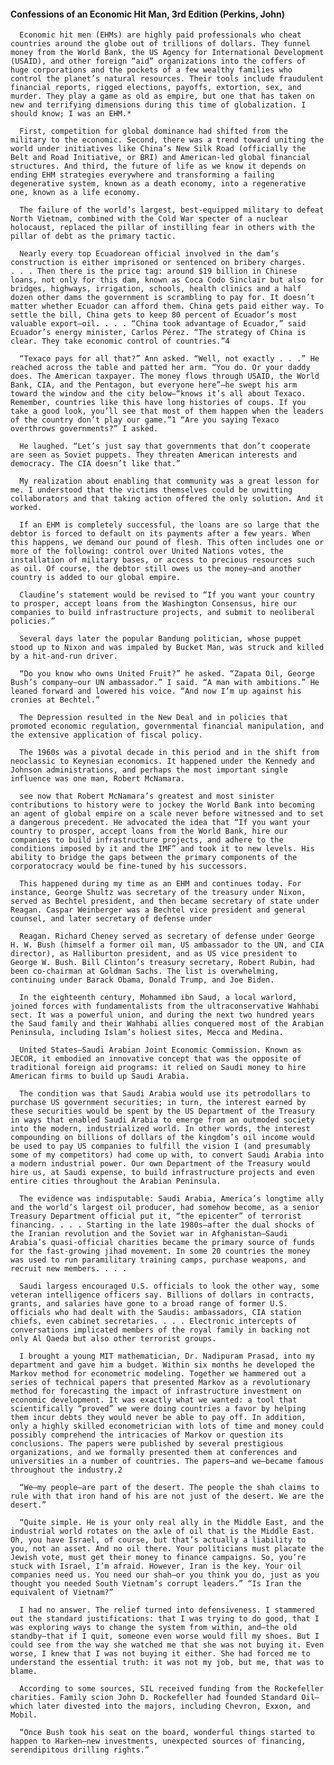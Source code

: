 #### Confessions of an Economic Hit Man, 3rd Edition (Perkins, John)
      Economic hit men (EHMs) are highly paid professionals who cheat countries around the globe out of trillions of dollars. They funnel money from the World Bank, the US Agency for International Development (USAID), and other foreign “aid” organizations into the coffers of huge corporations and the pockets of a few wealthy families who control the planet’s natural resources. Their tools include fraudulent financial reports, rigged elections, payoffs, extortion, sex, and murder. They play a game as old as empire, but one that has taken on new and terrifying dimensions during this time of globalization. I should know; I was an EHM.*

      First, competition for global dominance had shifted from the military to the economic. Second, there was a trend toward uniting the world under initiatives like China’s New Silk Road (officially the Belt and Road Initiative, or BRI) and American-led global financial structures. And third, the future of life as we know it depends on ending EHM strategies everywhere and transforming a failing degenerative system, known as a death economy, into a regenerative one, known as a life economy.

      The failure of the world’s largest, best-equipped military to defeat North Vietnam, combined with the Cold War specter of a nuclear holocaust, replaced the pillar of instilling fear in others with the pillar of debt as the primary tactic.

      Nearly every top Ecuadorean official involved in the dam’s construction is either imprisoned or sentenced on bribery charges. . . . Then there is the price tag: around $19 billion in Chinese loans, not only for this dam, known as Coca Codo Sinclair but also for bridges, highways, irrigation, schools, health clinics and a half dozen other dams the government is scrambling to pay for. It doesn’t matter whether Ecuador can afford them. China gets paid either way. To settle the bill, China gets to keep 80 percent of Ecuador’s most valuable export—oil. . . . “China took advantage of Ecuador,” said Ecuador’s energy minister, Carlos Pérez. “The strategy of China is clear. They take economic control of countries.”4

      “Texaco pays for all that?” Ann asked. “Well, not exactly . . .” He reached across the table and patted her arm. “You do. Or your daddy does. The American taxpayer. The money flows through USAID, the World Bank, CIA, and the Pentagon, but everyone here”—he swept his arm toward the window and the city below—“knows it’s all about Texaco. Remember, countries like this have long histories of coups. If you take a good look, you’ll see that most of them happen when the leaders of the country don’t play our game.”1 “Are you saying Texaco overthrows governments?” I asked.

      He laughed. “Let’s just say that governments that don’t cooperate are seen as Soviet puppets. They threaten American interests and democracy. The CIA doesn’t like that.”

      My realization about enabling that community was a great lesson for me. I understood that the victims themselves could be unwitting collaborators and that taking action offered the only solution. And it worked.

      If an EHM is completely successful, the loans are so large that the debtor is forced to default on its payments after a few years. When this happens, we demand our pound of flesh. This often includes one or more of the following: control over United Nations votes, the installation of military bases, or access to precious resources such as oil. Of course, the debtor still owes us the money—and another country is added to our global empire.

      Claudine’s statement would be revised to “If you want your country to prosper, accept loans from the Washington Consensus, hire our companies to build infrastructure projects, and submit to neoliberal policies.”

      Several days later the popular Bandung politician, whose puppet stood up to Nixon and was impaled by Bucket Man, was struck and killed by a hit-and-run driver.

      “Do you know who owns United Fruit?” he asked. “Zapata Oil, George Bush’s company—our UN ambassador.” I said. “A man with ambitions.” He leaned forward and lowered his voice. “And now I’m up against his cronies at Bechtel.”

      The Depression resulted in the New Deal and in policies that promoted economic regulation, governmental financial manipulation, and the extensive application of fiscal policy.

      The 1960s was a pivotal decade in this period and in the shift from neoclassic to Keynesian economics. It happened under the Kennedy and Johnson administrations, and perhaps the most important single influence was one man, Robert McNamara.

      see now that Robert McNamara’s greatest and most sinister contributions to history were to jockey the World Bank into becoming an agent of global empire on a scale never before witnessed and to set a dangerous precedent. He advocated the idea that “If you want your country to prosper, accept loans from the World Bank, hire our companies to build infrastructure projects, and adhere to the conditions imposed by it and the IMF” and took it to new levels. His ability to bridge the gaps between the primary components of the corporatocracy would be fine-tuned by his successors.

      This happened during my time as an EHM and continues today. For instance, George Shultz was secretary of the treasury under Nixon, served as Bechtel president, and then became secretary of state under Reagan. Caspar Weinberger was a Bechtel vice president and general counsel, and later secretary of defense under

      Reagan. Richard Cheney served as secretary of defense under George H. W. Bush (himself a former oil man, US ambassador to the UN, and CIA director), as Halliburton president, and as US vice president to George W. Bush. Bill Clinton’s treasury secretary, Robert Rubin, had been co-chairman at Goldman Sachs. The list is overwhelming, continuing under Barack Obama, Donald Trump, and Joe Biden.

      In the eighteenth century, Mohammed ibn Saud, a local warlord, joined forces with fundamentalists from the ultraconservative Wahhabi sect. It was a powerful union, and during the next two hundred years the Saud family and their Wahhabi allies conquered most of the Arabian Peninsula, including Islam’s holiest sites, Mecca and Medina.

      United States–Saudi Arabian Joint Economic Commission. Known as JECOR, it embodied an innovative concept that was the opposite of traditional foreign aid programs: it relied on Saudi money to hire American firms to build up Saudi Arabia.

      The condition was that Saudi Arabia would use its petrodollars to purchase US government securities; in turn, the interest earned by these securities would be spent by the US Department of the Treasury in ways that enabled Saudi Arabia to emerge from an outmoded society into the modern, industrialized world. In other words, the interest compounding on billions of dollars of the kingdom’s oil income would be used to pay US companies to fulfill the vision I (and presumably some of my competitors) had come up with, to convert Saudi Arabia into a modern industrial power. Our own Department of the Treasury would hire us, at Saudi expense, to build infrastructure projects and even entire cities throughout the Arabian Peninsula.

      The evidence was indisputable: Saudi Arabia, America’s longtime ally and the world’s largest oil producer, had somehow become, as a senior Treasury Department official put it, “the epicenter” of terrorist financing. . . . Starting in the late 1980s—after the dual shocks of the Iranian revolution and the Soviet war in Afghanistan—Saudi Arabia’s quasi-official charities became the primary source of funds for the fast-growing jihad movement. In some 20 countries the money was used to run paramilitary training camps, purchase weapons, and recruit new members. . . .

      Saudi largess encouraged U.S. officials to look the other way, some veteran intelligence officers say. Billions of dollars in contracts, grants, and salaries have gone to a broad range of former U.S. officials who had dealt with the Saudis: ambassadors, CIA station chiefs, even cabinet secretaries. . . . Electronic intercepts of conversations implicated members of the royal family in backing not only Al Qaeda but also other terrorist groups.

      I brought a young MIT mathematician, Dr. Nadipuram Prasad, into my department and gave him a budget. Within six months he developed the Markov method for econometric modeling. Together we hammered out a series of technical papers that presented Markov as a revolutionary method for forecasting the impact of infrastructure investment on economic development. It was exactly what we wanted: a tool that scientifically “proved” we were doing countries a favor by helping them incur debts they would never be able to pay off. In addition, only a highly skilled econometrician with lots of time and money could possibly comprehend the intricacies of Markov or question its conclusions. The papers were published by several prestigious organizations, and we formally presented them at conferences and universities in a number of countries. The papers—and we—became famous throughout the industry.2

      “We—my people—are part of the desert. The people the shah claims to rule with that iron hand of his are not just of the desert. We are the desert.”

      “Quite simple. He is your only real ally in the Middle East, and the industrial world rotates on the axle of oil that is the Middle East. Oh, you have Israel, of course, but that’s actually a liability to you, not an asset. And no oil there. Your politicians must placate the Jewish vote, must get their money to finance campaigns. So, you’re stuck with Israel, I’m afraid. However, Iran is the key. Your oil companies need us. You need our shah—or you think you do, just as you thought you needed South Vietnam’s corrupt leaders.” “Is Iran the equivalent of Vietnam?”

      I had no answer. The relief turned into defensiveness. I stammered out the standard justifications: that I was trying to do good, that I was exploring ways to change the system from within, and—the old standby—that if I quit, someone even worse would fill my shoes. But I could see from the way she watched me that she was not buying it. Even worse, I knew that I was not buying it either. She had forced me to understand the essential truth: it was not my job, but me, that was to blame.

      According to some sources, SIL received funding from the Rockefeller charities. Family scion John D. Rockefeller had founded Standard Oil—which later divested into the majors, including Chevron, Exxon, and Mobil.

      “Once Bush took his seat on the board, wonderful things started to happen to Harken—new investments, unexpected sources of financing, serendipitous drilling rights.”

